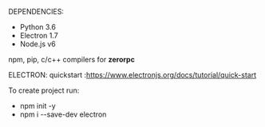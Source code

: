 DEPENDENCIES:
- Python 3.6
- Electron 1.7
- Node.js v6

npm, pip, c/c++ compilers for <b>zerorpc</b>

ELECTRON: quickstart :https://www.electronjs.org/docs/tutorial/quick-start

To create project run:
- npm init -y
- npm i --save-dev electron